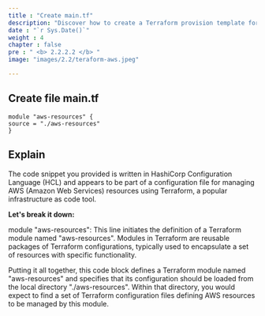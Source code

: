 ```yaml
---
title : "Create main.tf"
description: "Discover how to create a Terraform provision template for building zero downtime applications. Learn step-by-step instructions and best practices for automating your AWS infrastructure"
date : "`r Sys.Date()`"
weight : 4
chapter : false
pre : " <b> 2.2.2.2 </b> "
image: "images/2.2/teraform-aws.jpeg"

---
```

## Create file main.tf

    module "aws-resources" {
    source = "./aws-resources"
    }

## Explain

The code snippet you provided is written in HashiCorp Configuration Language (HCL) and appears to be part of a configuration file for managing AWS (Amazon Web Services) resources using Terraform, a popular infrastructure as code tool.

**Let's break it down:**

module "aws-resources": This line initiates the definition of a Terraform module named "aws-resources". Modules in Terraform are reusable packages of Terraform configurations, typically used to encapsulate a set of resources with specific functionality.

Putting it all together, this code block defines a Terraform module named "aws-resources" and specifies that its configuration should be loaded from the local directory "./aws-resources". Within that directory, you would expect to find a set of Terraform configuration files defining AWS resources to be managed by this module.